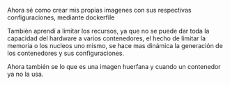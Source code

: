 Ahora sé como crear mis propias imagenes con sus respectivas configuraciones, mediante dockerfile

También aprendí a limitar los recursos, ya que no se puede dar toda la capacidad del hardware a varios contenedores, el hecho de limitar la memoria o los nucleos uno mismo, se hace mas dinámica la generación de los contenedores y sus configuraciones.

Ahora también se lo que es una imagen huerfana y cuando un contenedor ya no la usa.
